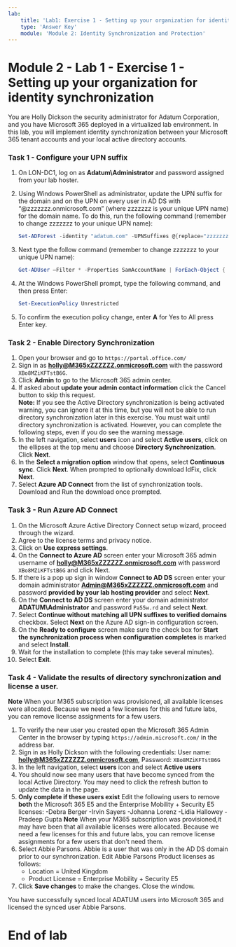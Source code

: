```yaml
---
lab:
    title: 'Lab1: Exercise 1 - Setting up your organization for identity synchronization  '
    type: 'Answer Key'
    module: 'Module 2: Identity Synchronization and Protection'
---
```


# Module 2 - Lab 1 - Exercise 1 - Setting up your organization for identity synchronization 

You are Holly Dickson the security administrator for Adatum Corporation, and you have Microsoft 365 deployed in a virtualized lab environment. In this lab, you will implement identity synchronization between your Microsoft 365 tenant accounts and your local active directory accounts.

### Task 1 - Configure your UPN suffix

1.	On LON-DC1, log on as **Adatum\Administrator** and password assigned from your lab hoster.
2.	Using Windows PowerShell as administrator, update the UPN suffix for the domain and on the UPN on every user in AD DS with “@zzzzzzz.onmicrosoft.com” (where zzzzzzz is your unique UPN name) for the domain name. To do this, run the following command (remember to change zzzzzzz to your unique UPN name):

	```powershell
	Set-ADForest -identity "adatum.com" -UPNSuffixes @{replace="zzzzzzz.onmicrosoft.com"}
	```

3.	Next type the follow command (remember to change zzzzzzz to your unique UPN name):

    ```powershell
	Get-ADUser –Filter * -Properties SamAccountName | ForEach-Object { Set-ADUser $_ -UserPrincipalName ($_.SamAccountName + "@zzzzzzz.onmicrosoft.com" )}
	```
		
4.	At the Windows PowerShell prompt, type the following command, and then press Enter:

    ```powershell
	Set-ExecutionPolicy Unrestricted  
	```
5.	To confirm the execution policy change, enter **A** for Yes to All press Enter key.
 
### Task 2 - Enable Directory Synchronization

1.	Open your browser and go to `https://portal.office.com/`   
2.	Sign in as **holly@M365xZZZZZZ.onmicrosoft.com** with the password `XBo8MZiKFTstB6G`.    
3.	Click **Admin** to go to the Microsoft 365 admin center.
4.	If asked about **update your admin contact information** click the Cancel button to skip this request.  
	**Note:** If you see the Active Directory synchronization is being activated warning, you can ignore it at this time, but you will not be able to run directory synchronization later in this exercise. You must wait until directory synchronization is activated. However, you can complete the following steps, even if you do see the warning message.  
5.	In the left navigation, select **users** icon and select **Active users**, click on the ellipses at the top menu and choose **Directory Synchronization**. Click **Next**.
1. In the **Select a migration option** window that opens, select **Continuous sync**. Click **Next**. When prompted to optionally download IdFix, click **Next**.
6.	Select **Azure AD Connect** from the list of synchronization tools. Download and Run the download once prompted.
    
### Task 3 - Run Azure AD Connect

1.	On the Microsoft Azure Active Directory Connect setup wizard, proceed through the wizard. 
2.	Agree to the license terms and privacy notice.
3.	Click on **Use express settings**.   
4.	On the **Connect to Azure AD** screen enter your Microsoft 365 admin username of 
**holly@M365xZZZZZZ.onmicrosoft.com** with password `XBo8MZiKFTstB6G` and click Next.   
5.	If there is a pop up sign in window **Connect to AD DS** screen enter your domain administrator **Admin@M365xZZZZZZ.onmicrosoft.com** and password **provided by your lab hosting provider** and select **Next**.   
6.	On the **Connect to AD DS** screen enter your domain administrator **ADATUM\Administrator** and password `Pa55w.rd` and select **Next**.
7.	Select **Continue without matching all UPN suffixes to verified domains** checkbox. Select **Next** on the Azure AD sign-in configuration screen.   
8.	On the **Ready to configure** screen make sure the check box for **Start the synchronization process when configuration completes** is marked and select **Install**.   
9.	Wait for the installation to complete (this may take several minutes).   
10.	Select **Exit**.   

### Task 4 - Validate the results of directory synchronization and license a user. 

**Note**  When your M365 subscription was provisioned, all available licenses were allocated. Because we need a few licenses for this and future labs, you can remove
license assignments for a few users.

1.	To verify the new user you created open the Microsoft 365 Admin Center in the browser by typing `https://admin.microsoft.com/` in the address bar.  
2.	Sign in as Holly Dickson with the following credentials:  User name: **holly@M365xZZZZZZ.onmicrosoft.com**, Password: `XBo8MZiKFTstB6G`  
3.	In the left navigation, select **users** icon and select **Active users** 
4.	You should now see many users that have become synced from the local Active Directory.  You may need to click the refresh button to update the data in the page.  
5.	**Only complete if these users exist** Edit the following users to remove **both** the Microsoft 365 E5 and the Enterprise Mobility + Security E5 licenses:
	-Debra Berger
	-Irvin Sayers
	-Johanna Lorenz
	-Lidia Hallowey
	-Pradeep Gupta
**Note**  When your M365 subscription was provisioned,it may have been that all available licenses were allocated. Because we need a few licenses for this and future labs, you can remove license assignments for a few users that don't need them.
6.	Select Abbie Parsons.  Abbie is a user that was only in the AD DS domain prior to our synchronization. Edit Abbie Parsons Product licenses as follows: 
	- Location = United Kingdom
	- Product License = Enterprise Mobility + Security E5
7.	Click **Save changes** to make the changes. Close the window.

You have successfully synced local ADATUM users into Microsoft 365 and licensed the synced user Abbie Parsons.

# End of lab  

 
